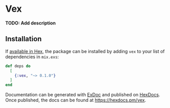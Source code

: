 # Vex

**TODO: Add description**

## Installation

If [available in Hex](https://hex.pm/docs/publish), the package can be installed
by adding `vex` to your list of dependencies in `mix.exs`:

```elixir
def deps do
  [
    {:vex, "~> 0.1.0"}
  ]
end
```

Documentation can be generated with [ExDoc](https://github.com/elixir-lang/ex_doc)
and published on [HexDocs](https://hexdocs.pm). Once published, the docs can
be found at <https://hexdocs.pm/vex>.

